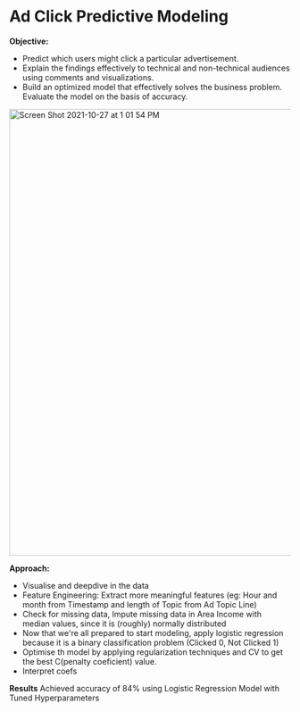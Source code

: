 # Ad Click Predictive Modeling
**Objective:**

- Predict which users might click a particular advertisement. 
- Explain the findings effectively to technical and non-technical audiences using comments and visualizations. 
- Build an optimized model that effectively solves the business problem. Evaluate the model on the basis of accuracy.

<img width="800" alt="Screen Shot 2021-10-27 at 1 01 54 PM" src="https://user-images.githubusercontent.com/21275064/139138450-79233653-5b44-4ead-a91b-909abaf32378.png">

**Approach:**
-	Visualise and deepdive in the data
-	Feature Engineering: Extract more meaningful features (eg: Hour and month from Timestamp and length of Topic from Ad Topic Line)
-	Check for missing data, Impute missing data in Area Income with median values, since it is (roughly) normally distributed
-	Now that we're all prepared to start modeling, apply logistic regression because it is a binary classification problem (Clicked 0, Not Clicked 1)
-	Optimise th model by applying regularization techniques and CV to get the best C(penalty coeficient) value.
-	Interpret coefs

**Results**
Achieved accuracy of 84% using Logistic Regression Model with Tuned Hyperparameters 
